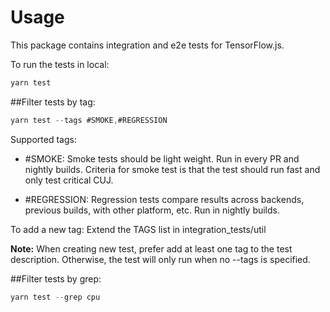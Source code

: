 # Usage

This package contains integration and e2e tests for TensorFlow.js.

To run the tests in local:
```js
yarn test
```

##Filter tests by tag:
```js
yarn test --tags #SMOKE,#REGRESSION
```
Supported tags:
- #SMOKE: Smoke tests should be light weight. Run in every PR and nightly
    builds. Criteria for smoke test is that the test should run fast and only
    test critical CUJ.

- #REGRESSION: Regression tests compare results across backends, previous
    builds, with other platform, etc. Run in nightly builds.

To add a new tag: Extend the TAGS list in integration_tests/util

**Note:** When creating new test, prefer add at least one tag to the test
description. Otherwise, the test will only run when no --tags is specified.

##Filter tests by grep:
```js
yarn test --grep cpu
```
